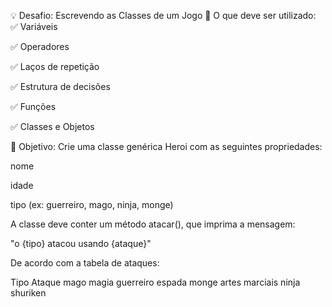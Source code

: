 💡 Desafio: Escrevendo as Classes de um Jogo
🚀 O que deve ser utilizado:
✅ Variáveis

✅ Operadores

✅ Laços de repetição

✅ Estrutura de decisões

✅ Funções

✅ Classes e Objetos

🎯 Objetivo:
Crie uma classe genérica Heroi com as seguintes propriedades:

nome

idade

tipo (ex: guerreiro, mago, ninja, monge)

A classe deve conter um método atacar(), que imprima a mensagem:

"o {tipo} atacou usando {ataque}"

De acordo com a tabela de ataques:


Tipo	Ataque
mago	magia
guerreiro	espada
monge	artes marciais
ninja	shuriken
